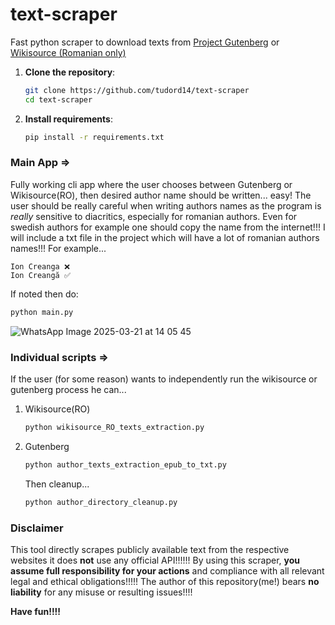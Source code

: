 # text-scraper

Fast python scraper to download texts from [Project Gutenberg](https://www.gutenberg.org/) or [Wikisource (Romanian only)](https://ro.wikisource.org)

1. **Clone the repository**:
   ```bash
   git clone https://github.com/tudord14/text-scraper
   cd text-scraper
   ```
2. **Install requirements**:
   ```bash
   pip install -r requirements.txt
   ```
   
### Main App =>
Fully working cli app where the user chooses between Gutenberg or Wikisource(RO), then desired author name should be written... easy! The user should be really careful when writing authors names as the program is *really* sensitive to diacritics, especially for romanian authors. Even for swedish authors for example one should copy the name from the internet!!! I will include a txt file in the project which will have a lot of romanian authors names!!! For example...
```
Ion Creanga ❌
Ion Creangă ✅
```
If noted then do:
```bash
python main.py
```
![WhatsApp Image 2025-03-21 at 14 05 45](https://github.com/user-attachments/assets/71965973-e2db-4017-8afe-2c3e9d9a6b14)

### Individual scripts =>
If the user (for some reason) wants to independently run the wikisource or gutenberg process he can...
1. Wikisource(RO)
   ```bash
   python wikisource_RO_texts_extraction.py
   ```
2. Gutenberg
   ```bash
   python author_texts_extraction_epub_to_txt.py
   ```
   Then cleanup...
   ```bash
   python author_directory_cleanup.py
   ```

### Disclaimer

This tool directly scrapes publicly available text from the respective websites it does **not** use any official API!!!!!!
By using this scraper, **you assume full responsibility for your actions** and compliance with all relevant legal and ethical obligations!!!!!
The author of this repository(me!) bears **no liability** for any misuse or resulting issues!!!!

**Have fun!!!!**
